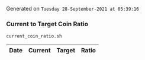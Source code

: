 Generated on `Tuesday 28-September-2021 at 05:39:16`

### Current to Target Coin Ratio
`current_coin_ratio.sh`

Date|Current|Target|Ratio
---|---|---|---
